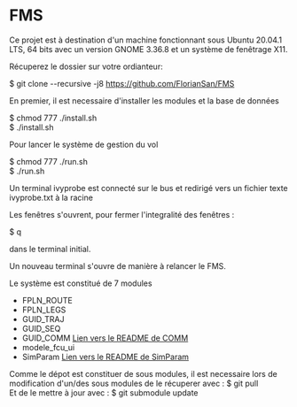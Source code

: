 # FMS

Ce projet est à destination d'un machine fonctionnant sous Ubuntu 20.04.1 LTS, 64 bits avec un version GNOME 3.36.8 et un système de fenêtrage X11.

Récuperez le dossier sur votre ordianteur:

$ git clone --recursive -j8 https://github.com/FlorianSan/FMS

En premier, il est necessaire d'installer les modules et la base de données 

$ chmod 777 ./install.sh<br/>
$ ./install.sh

Pour lancer le système de gestion du vol

$ chmod 777 ./run.sh<br/>
$ ./run.sh

Un terminal ivyprobe est connecté sur le bus et redirigé vers un fichier texte ivyprobe.txt à la racine 

Les fenêtres s'ouvrent, pour fermer l'integralité des fenêtres : 

$ q

dans le terminal initial.

Un nouveau terminal s'ouvre de manière à relancer le FMS.


Le système est constitué de 7 modules

- FPLN_ROUTE
- FPLN_LEGS
- GUID_TRAJ
- GUID_SEQ
- GUID_COMM [Lien vers le README de COMM](https://github.com/FlorianSan/GuidCommFms/blob/master/README)<br/>
- modele_fcu_ui
- SimParam [Lien vers le README de SimParam](https://github.com/FlorianSan/SimParam/blob/main/README.md)<br/>

Comme le dépot est constituer de sous modules, il est necessaire lors de modification d'un/des sous modules de le récuperer avec :
$ git pull<br/>
Et de le mettre à jour avec : 
$ git submodule update

